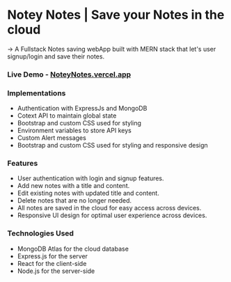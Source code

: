 # Notey Notes | Save your Notes in the cloud

-> A Fullstack Notes saving webApp built with MERN stack that let's user signup/login and save their notes.

### Live Demo - [NoteyNotes.vercel.app](https://noteynotes.vercel.app)


### Implementations
- Authentication with ExpressJs and MongoDB
- Cotext API to maintain global state
- Bootstrap and custom CSS used for styling
- Environment variables to store API keys
- Custom Alert messages
- Bootstrap and custom CSS used for styling and responsive design

### Features
- User authentication with login and signup features.
- Add new notes with a title and content.
- Edit existing notes with updated title and content.
- Delete notes that are no longer needed.
- All notes are saved in the cloud for easy access across devices.
- Responsive UI design for optimal user experience across devices.

### Technologies Used
- MongoDB Atlas for the cloud database
- Express.js for the server
- React for the client-side
- Node.js for the server-side
